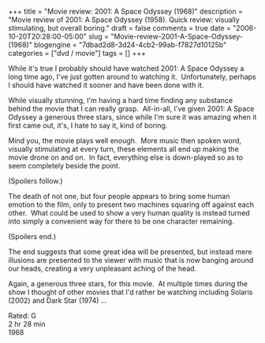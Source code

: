 +++
title = "Movie review: 2001: A Space Odyssey (1968)"
description = "Movie review of 2001: A Space Odyssey (1958).  Quick review: visually stimulating, but overall boring."
draft = false
comments = true
date = "2006-10-20T20:28:00-05:00"
slug = "Movie-review-2001-A-Space-Odyssey-(1968)"
blogengine = "7dbad2d8-3d24-4cb2-99ab-f7827d10125b"
categories = ["dvd / movie"]
tags = []
+++

<p>
While it&#39;s true I probably should have watched 2001: A Space Odyssey a long time ago, I&#39;ve just gotten around to watching it.&nbsp; Unfortunately, perhaps I should have watched it sooner and have been done with it.
</p>
<p>
While visually stunning, I&#39;m having a hard time finding any substance behind the movie that I can really grasp.&nbsp; All-in-all, I&#39;ve given 2001: A Space Odyssey a generous three stars, since while I&#39;m sure it was amazing when it first came out, it&#39;s, I hate to say it, kind of boring.
</p>
<p>
Mind you, the movie plays well enough.&nbsp; More music then spoken word, visually stimulating at every turn, these elements all end up making the movie drone on and on.&nbsp; In fact, everything else is down-played so as to seem completely beside the point.
</p>
<p>
(Spoilers follow.)
</p>
<p>
The death of not one, but four people appears to bring some human emotion to the film, only to present two machines squaring off against each other.&nbsp; What could be used to show a very human quality is instead turned into simply a convenient way for there to be one character remaining.
</p>
<p>
(Spoilers end.)
</p>
<p>
The end suggests that some great idea will be presented, but instead mere illusions are presented to the viewer with music that is now banging around our heads, creating a very unpleasant aching of the head.
</p>
<p>
Again, a generous three stars, for this movie.&nbsp; At multiple times during the show I thought of other movies that I&#39;d rather be watching including Solaris (2002) and Dark Star (1974) ...
</p>
<p>
Rated: G<br />
2 hr 28 min<br />
1968
</p>

